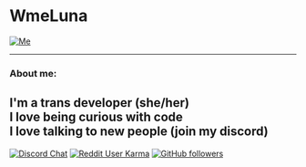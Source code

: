 # WmeLuna
[![Me](https://wmealtapi.herokuapp.com/api/githubpfp)](https://github.com/WmeLuna)

---

### About me:
I'm a trans developer (she/her)  
I love being curious with code  
I love talking to new people (join my discord)
---

[![Discord Chat](https://img.shields.io/discord/843946323783057408.svg?color=blueviolet&logo=discord&logoColor=white&style=for-the-badge&label=discord)](https://discord.gg/f9qSnkfPtf) 
[![Reddit User Karma](https://img.shields.io/reddit/user-karma/combined/WmeLuna?color=blueviolet&label=Reddit&logo=reddit&logoColor=white&style=for-the-badge)](https://www.reddit.com/user/WmeLuna) 
[![GitHub followers](https://img.shields.io/github/followers/WmeLuna?color=blueviolet&label=Github%20followers&logo=github&logoColor=white&style=for-the-badge)](https://github.com/WmeLuna) 


